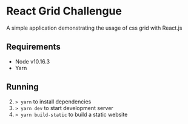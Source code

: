 # React Grid Challengue

A simple application demonstrating the usage of css grid with React.js

## Requirements

- Node v10.16.3
- Yarn

## Running

2. `> yarn` to install dependencies
3. `> yarn dev` to start development server
4. `> yarn build-static` to build a static website
